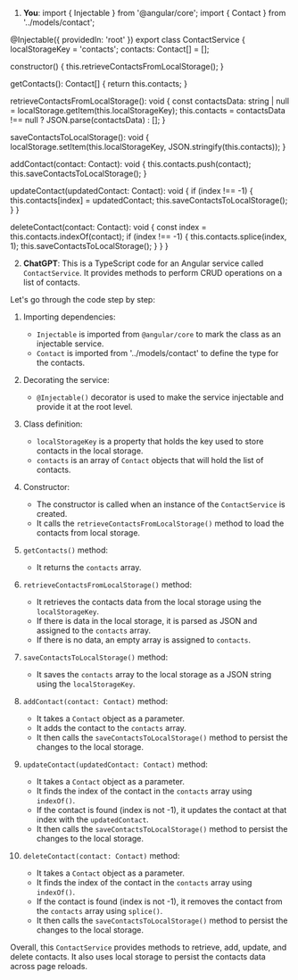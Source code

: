 1. **You**: import { Injectable } from '@angular/core';
import { Contact } from '../models/contact';

@Injectable({
  providedIn: 'root'
})
export class ContactService {
  localStorageKey = 'contacts';
  contacts: Contact[] = [];

  constructor() {
    this.retrieveContactsFromLocalStorage();
  }

  getContacts(): Contact[] {
    return this.contacts;
  }

  retrieveContactsFromLocalStorage(): void {
    const contactsData: string | null = localStorage.getItem(this.localStorageKey);
    this.contacts = contactsData !== null ? JSON.parse(contactsData) : [];
  }

  saveContactsToLocalStorage(): void {
    localStorage.setItem(this.localStorageKey, JSON.stringify(this.contacts));
  }

  addContact(contact: Contact): void {
    this.contacts.push(contact);
    this.saveContactsToLocalStorage();
  }

  updateContact(updatedContact: Contact): void {
    if (index !== -1) {
      this.contacts[index] = updatedContact;
      this.saveContactsToLocalStorage();
    }
  }


  deleteContact(contact: Contact): void {
    const index = this.contacts.indexOf(contact);
    if (index !== -1) {
      this.contacts.splice(index, 1);
      this.saveContactsToLocalStorage();
    }
  }
}

2. **ChatGPT**: This is a TypeScript code for an Angular service called `ContactService`. It provides methods to perform CRUD operations on a list of contacts.

Let's go through the code step by step:

1. Importing dependencies:
   - `Injectable` is imported from `@angular/core` to mark the class as an injectable service.
   - `Contact` is imported from '../models/contact' to define the type for the contacts.

2. Decorating the service:
   - `@Injectable()` decorator is used to make the service injectable and provide it at the root level.

3. Class definition:
   - `localStorageKey` is a property that holds the key used to store contacts in the local storage.
   - `contacts` is an array of `Contact` objects that will hold the list of contacts.

4. Constructor:
   - The constructor is called when an instance of the `ContactService` is created.
   - It calls the `retrieveContactsFromLocalStorage()` method to load the contacts from local storage.

5. `getContacts()` method:
   - It returns the `contacts` array.

6. `retrieveContactsFromLocalStorage()` method:
   - It retrieves the contacts data from the local storage using the `localStorageKey`.
   - If there is data in the local storage, it is parsed as JSON and assigned to the `contacts` array.
   - If there is no data, an empty array is assigned to `contacts`.

7. `saveContactsToLocalStorage()` method:
   - It saves the `contacts` array to the local storage as a JSON string using the `localStorageKey`.

8. `addContact(contact: Contact)` method:
   - It takes a `Contact` object as a parameter.
   - It adds the contact to the `contacts` array.
   - It then calls the `saveContactsToLocalStorage()` method to persist the changes to the local storage.

9. `updateContact(updatedContact: Contact)` method:
   - It takes a `Contact` object as a parameter.
   - It finds the index of the contact in the `contacts` array using `indexOf()`.
   - If the contact is found (index is not -1), it updates the contact at that index with the `updatedContact`.
   - It then calls the `saveContactsToLocalStorage()` method to persist the changes to the local storage.

10. `deleteContact(contact: Contact)` method:
    - It takes a `Contact` object as a parameter.
    - It finds the index of the contact in the `contacts` array using `indexOf()`.
    - If the contact is found (index is not -1), it removes the contact from the `contacts` array using `splice()`.
    - It then calls the `saveContactsToLocalStorage()` method to persist the changes to the local storage.

Overall, this `ContactService` provides methods to retrieve, add, update, and delete contacts. It also uses local storage to persist the contacts data across page reloads.